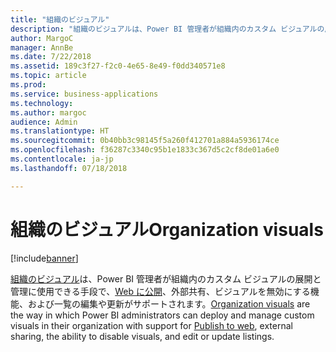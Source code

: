 ```yaml
---
title: "組織のビジュアル"
description: "組織のビジュアルは、Power BI 管理者が組織内のカスタム ビジュアルの展開と管理に使用できる手段です。"
author: MargoC
manager: AnnBe
ms.date: 7/22/2018
ms.assetid: 189c3f27-f2c0-4e65-8e49-f0dd340571e8
ms.topic: article
ms.prod: 
ms.service: business-applications
ms.technology: 
ms.author: margoc
audience: Admin
ms.translationtype: HT
ms.sourcegitcommit: 0b40bb3c98145f5a260f412701a884a5936174ce
ms.openlocfilehash: f36287c3340c95b1e1833c367d5c2cf8de01a6e0
ms.contentlocale: ja-jp
ms.lasthandoff: 07/18/2018

---
```

# <a name="organization-visuals"></a><span data-ttu-id="44e61-103">組織のビジュアル</span><span class="sxs-lookup"><span data-stu-id="44e61-103">Organization visuals</span></span>

[!include[banner](../../../includes/banner.md)]

<span data-ttu-id="44e61-104">[組織のビジュアル](https://docs.microsoft.com/power-bi/power-bi-custom-visuals-organization)は、Power BI 管理者が組織内のカスタム ビジュアルの展開と管理に使用できる手段で、[Web に公開](https://docs.microsoft.com/power-bi/service-publish-to-web)、外部共有、ビジュアルを無効にする機能、および一覧の編集や更新がサポートされます。</span><span class="sxs-lookup"><span data-stu-id="44e61-104">[Organization visuals](https://docs.microsoft.com/power-bi/power-bi-custom-visuals-organization) are the way in which Power BI administrators can deploy and manage custom visuals in their organization with support for [Publish to web](https://docs.microsoft.com/power-bi/service-publish-to-web), external sharing, the ability to disable visuals, and edit or update listings.</span></span>

